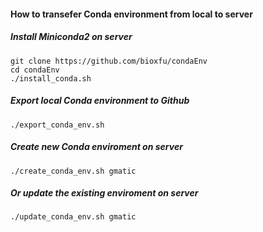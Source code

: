 #### How to transefer Conda environment from local to server
##### Install Miniconda2 on server
```
git clone https://github.com/bioxfu/condaEnv
cd condaEnv
./install_conda.sh 
```
##### Export local Conda environment to Github
```
./export_conda_env.sh
```
##### Create new Conda enviroment on server
```
./create_conda_env.sh gmatic
```
##### Or update the existing enviroment on server
```
./update_conda_env.sh gmatic
```
